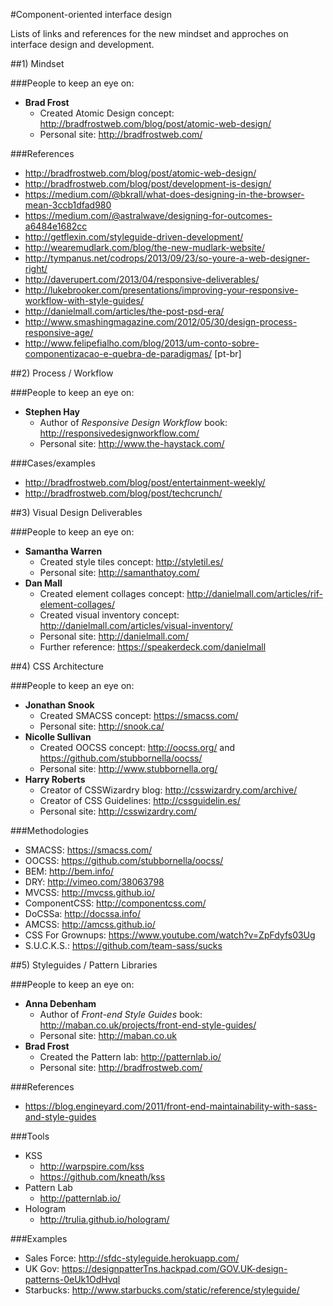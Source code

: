 #Component-oriented interface design

Lists of links and references for the new mindset and approches on interface design and development.


<section>
##1) Mindset

###People to keep an eye on:

- **Brad Frost**
  - Created Atomic Design concept: http://bradfrostweb.com/blog/post/atomic-web-design/
  - Personal site: http://bradfrostweb.com/

###References

- http://bradfrostweb.com/blog/post/atomic-web-design/
- http://bradfrostweb.com/blog/post/development-is-design/
- https://medium.com/@bkrall/what-does-designing-in-the-browser-mean-3ccb1dfad980
- https://medium.com/@astralwave/designing-for-outcomes-a6484e1682cc
- http://getflexin.com/styleguide-driven-development/
- http://wearemudlark.com/blog/the-new-mudlark-website/
- http://tympanus.net/codrops/2013/09/23/so-youre-a-web-designer-right/
- http://daverupert.com/2013/04/responsive-deliverables/
- http://lukebrooker.com/presentations/improving-your-responsive-workflow-with-style-guides/
- http://danielmall.com/articles/the-post-psd-era/
- http://www.smashingmagazine.com/2012/05/30/design-process-responsive-age/
- http://www.felipefialho.com/blog/2013/um-conto-sobre-componentizacao-e-quebra-de-paradigmas/ [pt-br]
</section>



<section>
##2) Process / Workflow

###People to keep an eye on:

- **Stephen Hay**
  - Author of *Responsive Design Workflow* book: http://responsivedesignworkflow.com/
  - Personal site: http://www.the-haystack.com/

###Cases/examples
- http://bradfrostweb.com/blog/post/entertainment-weekly/
- http://bradfrostweb.com/blog/post/techcrunch/
</section>



<section>
##3) Visual Design Deliverables

###People to keep an eye on:

- **Samantha Warren**
  - Created style tiles concept: http://styletil.es/
  - Personal site: http://samanthatoy.com/
- **Dan Mall**
  - Created element collages concept: http://danielmall.com/articles/rif-element-collages/
  - Created visual inventory concept: http://danielmall.com/articles/visual-inventory/
  - Personal site: http://danielmall.com/
  - Further reference: https://speakerdeck.com/danielmall
</section>



<section>
##4) CSS Architecture

###People to keep an eye on:

- **Jonathan Snook**
  - Created SMACSS concept: https://smacss.com/
  - Personal site: http://snook.ca/
- **Nicolle Sullivan**
  - Created OOCSS concept: http://oocss.org/ and https://github.com/stubbornella/oocss/
  - Personal site: http://www.stubbornella.org/<br/>
- **Harry Roberts**
  - Creator of CSSWizardry blog: http://csswizardry.com/archive/
  - Creator of CSS Guidelines: http://cssguidelin.es/<br/>
  - Personal site: http://csswizardry.com/

###Methodologies
- SMACSS: https://smacss.com/
- OOCSS: https://github.com/stubbornella/oocss/
- BEM: http://bem.info/
- DRY: http://vimeo.com/38063798
- MVCSS: http://mvcss.github.io/
- ComponentCSS: http://componentcss.com/
- DoCSSa: http://docssa.info/
- AMCSS: http://amcss.github.io/
- CSS For Grownups: https://www.youtube.com/watch?v=ZpFdyfs03Ug
- S.U.C.K.S.: https://github.com/team-sass/sucks
</section>



<section>
##5) Styleguides / Pattern Libraries

###People to keep an eye on:

- **Anna Debenham**
  - Author of *Front-end Style Guides* book: http://maban.co.uk/projects/front-end-style-guides/
  - Personal site: http://maban.co.uk
- **Brad Frost**
  - Created the Pattern lab: http://patternlab.io/
  - Personal site: http://bradfrostweb.com/

###References
- https://blog.engineyard.com/2011/front-end-maintainability-with-sass-and-style-guides


###Tools
- KSS
  - http://warpspire.com/kss 
  - https://github.com/kneath/kss
- Pattern Lab
  - http://patternlab.io/
- Hologram
  - http://trulia.github.io/hologram/

###Examples
- Sales Force: http://sfdc-styleguide.herokuapp.com/
- UK Gov: https://designpatterTns.hackpad.com/GOV.UK-design-patterns-0eUk1OdHvql
- Starbucks: http://www.starbucks.com/static/reference/styleguide/

</section>
  
